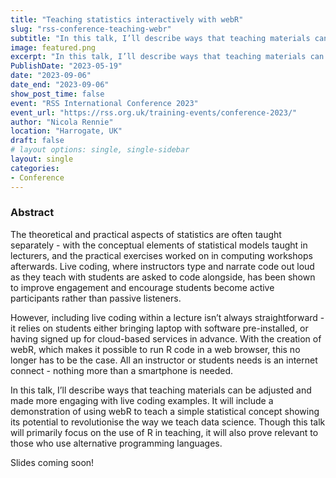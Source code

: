 ```yaml
---
title: "Teaching statistics interactively with webR"
slug: "rss-conference-teaching-webr"
subtitle: "In this talk, I’ll describe ways that teaching materials can be adjusted and made more engaging with live coding examples. It will include a demonstration of using webR to teach a simple statistical concept showing its potential to revolutionise the way we teach data science."
image: featured.png
excerpt: "In this talk, I’ll describe ways that teaching materials can be adjusted and made more engaging with live coding examples. It will include a demonstration of using webR to teach a simple statistical concept showing its potential to revolutionise the way we teach data science."
PublishDate: "2023-05-19"
date: "2023-09-06"
date_end: "2023-09-06"
show_post_time: false
event: "RSS International Conference 2023"
event_url: "https://rss.org.uk/training-events/conference-2023/"
author: "Nicola Rennie"
location: "Harrogate, UK"
draft: false
# layout options: single, single-sidebar
layout: single
categories:
- Conference
---
```


### Abstract

The theoretical and practical aspects of statistics are often taught separately - with the conceptual elements of statistical models taught in lecturers, and the practical exercises worked on in computing workshops afterwards. Live coding, where instructors type and narrate code out loud as they teach with students are asked to code alongside, has been shown to improve engagement and encourage students become active participants rather than passive listeners.

However, including live coding within a lecture isn’t always straightforward - it relies on students either bringing laptop with software pre-installed, or having signed up for cloud-based services in advance. With the creation of webR, which makes it possible to run R code in a web browser, this no longer has to be the case. All an instructor or students needs is an internet connect - nothing more than a smartphone is needed.

In this talk, I’ll describe ways that teaching materials can be adjusted and made more engaging with live coding examples. It will include a demonstration of using webR to teach a simple statistical concept showing its potential to revolutionise the way we teach data science. Though this talk will primarily focus on the use of R in teaching, it will also prove relevant to those who use alternative programming languages.

Slides coming soon!
